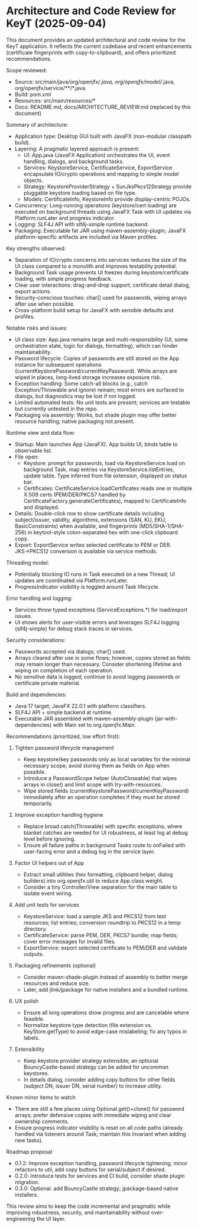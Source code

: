 # Architecture and Code Review for KeyT (2025-09-04)

This document provides an updated architectural and code review for the KeyT application. It reflects the current codebase and recent enhancements (certificate fingerprints with copy-to-clipboard), and offers prioritized recommendations.

Scope reviewed:
- Source: src/main/java/org/openjfx/*.java, org/openjfx/model/*.java, org/openjfx/service/**/*.java
- Build: pom.xml
- Resources: src/main/resources/*
- Docs: README.md, docs/ARCHITECTURE_REVIEW.md (replaced by this document)

Summary of architecture:
- Application type: Desktop GUI built with JavaFX (non-modular classpath build).
- Layering: A pragmatic layered approach is present:
  - UI: App.java (JavaFX Application) orchestrates the UI, event handling, dialogs, and background tasks.
  - Services: KeystoreService, CertificateService, ExportService encapsulate IO/crypto operations and mapping to simple model objects.
  - Strategy: KeystoreProviderStrategy + SunJksPkcs12Strategy provide pluggable keystore loading based on file type.
  - Models: CertificateInfo, KeystoreInfo provide display-centric POJOs.
- Concurrency: Long-running operations (keystore/cert loading) are executed on background threads using JavaFX Task with UI updates via Platform.runLater and progress indicator.
- Logging: SLF4J API with slf4j-simple runtime backend.
- Packaging: Executable fat JAR using maven-assembly-plugin; JavaFX platform-specific artifacts are included via Maven profiles.

Key strengths observed:
- Separation of IO/crypto concerns into services reduces the size of the UI class compared to a monolith and improves testability potential.
- Background Task usage prevents UI freezes during keystore/certificate loading, with simple progress feedback.
- Clear user interactions: drag-and-drop support, certificate detail dialog, export actions.
- Security-conscious touches: char[] used for passwords, wiping arrays after use when possible.
- Cross-platform build setup for JavaFX with sensible defaults and profiles.

Notable risks and issues:
- UI class size: App.java remains large and multi-responsibility (UI, some orchestration state, logic for dialogs, formatting), which can hinder maintainability.
- Password lifecycle: Copies of passwords are still stored on the App instance for subsequent operations (currentKeystorePassword/currentKeyPassword). While arrays are wiped in places, long-lived storage increases exposure risk.
- Exception handling: Some catch-all blocks (e.g., catch Exception/Throwable and ignore) remain; most errors are surfaced to dialogs, but diagnostics may be lost if not logged.
- Limited automated tests: No unit tests are present; services are testable but currently untested in the repo.
- Packaging via assembly: Works, but shade plugin may offer better resource handling; native packaging not present.

Runtime view and data flow:
- Startup: Main launches App (JavaFX). App builds UI, binds table to observable list.
- File open:
  - Keystore: prompt for passwords, load via KeystoreService.load on background Task, map entries via KeystoreService.listEntries, update table. Type inferred from file extension, displayed on status bar.
  - Certificates: CertificateService.loadCertificates reads one or multiple X.509 certs (PEM/DER/PKCS7 handled by CertificateFactory.generateCertificates), mapped to CertificateInfo and displayed.
- Details: Double-click row to show certificate details including subject/issuer, validity, algorithms, extensions (SAN, KU, EKU, BasicConstraints) when available, and fingerprints (MD5/SHA-1/SHA-256) in keytool-style colon-separated hex with one-click clipboard copy.
- Export: ExportService writes selected certificate to PEM or DER. JKS→PKCS12 conversion is available via service methods.

Threading model:
- Potentially blocking IO runs in Task executed on a new Thread; UI updates are coordinated via Platform.runLater.
- ProgressIndicator visibility is toggled around Task lifecycle.

Error handling and logging:
- Services throw typed exceptions (ServiceExceptions.*) for load/export issues.
- UI shows alerts for user-visible errors and leverages SLF4J logging (slf4j-simple) for debug stack traces in services.

Security considerations:
- Passwords accepted via dialogs; char[] used.
- Arrays cleared after use in some flows; however, copies stored as fields may remain longer than necessary. Consider shortening lifetime and wiping on completion of each operation.
- No sensitive data is logged; continue to avoid logging passwords or certificate private material.

Build and dependencies:
- Java 17 target; JavaFX 22.0.1 with platform classifiers.
- SLF4J API + simple backend at runtime.
- Executable JAR assembled with maven-assembly-plugin (jar-with-dependencies) with Main set to org.openjfx.Main.

Recommendations (prioritized, low effort first):
1) Tighten password lifecycle management
   - Keep keystore/key passwords only as local variables for the minimal necessary scope; avoid storing them as fields on App when possible.
   - Introduce a PasswordScope helper (AutoCloseable) that wipes arrays in close() and limit scope with try-with-resources.
   - Wipe stored fields (currentKeystorePassword/currentKeyPassword) immediately after an operation completes if they must be stored temporarily.

2) Improve exception handling hygiene
   - Replace broad catch(Throwable) with specific exceptions; where blanket catches are needed for UI robustness, at least log at debug level before ignoring.
   - Ensure all failure paths in background Tasks route to onFailed with user-facing error and a debug log in the service layer.

3) Factor UI helpers out of App
   - Extract small utilities (hex formatting, clipboard helper, dialog builders) into org.openjfx.util to reduce App class weight.
   - Consider a tiny Controller/View separation for the main table to isolate event wiring.

4) Add unit tests for services
   - KeystoreService: load a sample JKS and PKCS12 from test resources; list entries; conversion roundtrip to PKCS12 in a temp directory.
   - CertificateService: parse PEM, DER, PKCS7 bundle; map fields; cover error messages for invalid files.
   - ExportService: export selected certificate to PEM/DER and validate outputs.

5) Packaging refinements (optional)
   - Consider maven-shade-plugin instead of assembly to better merge resources and reduce size.
   - Later, add jlink/jpackage for native installers and a bundled runtime.

6) UX polish
   - Ensure all long operations show progress and are cancelable where feasible.
   - Normalize keystore type detection (file extension vs. KeyStore.getType) to avoid edge-case mislabeling; fix any typos in labels.

7) Extensibility
   - Keep keystore provider strategy extensible; an optional BouncyCastle-based strategy can be added for uncommon keystores.
   - In details dialog, consider adding copy buttons for other fields (subject DN, issuer DN, serial number) to increase utility.

Known minor items to watch
- There are still a few places using Optional.get()+clone() for password arrays; prefer defensive copies with immediate wiping and clear ownership comments.
- Ensure progress indicator visibility is reset on all code paths (already handled via listeners around Task; maintain this invariant when adding new tasks).

Roadmap proposal
- 0.1.2: Improve exception handling, password lifecycle tightening, minor refactors to util, add copy buttons for serial/subject if desired.
- 0.2.0: Introduce tests for services and CI build, consider shade plugin migration.
- 0.3.0: Optional: add BouncyCastle strategy; jpackage-based native installers.

This review aims to keep the code incremental and pragmatic while improving robustness, security, and maintainability without over-engineering the UI layer.
